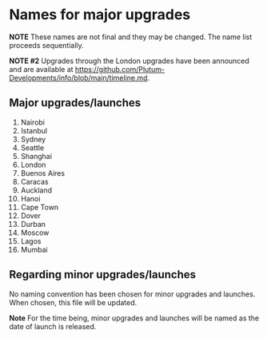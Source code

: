 # Names for major upgrades

**NOTE** These names are not final and they may be changed. The name list proceeds sequentially.

**NOTE #2** Upgrades through the London upgrades have been announced and are available at https://github.com/Plutum-Developments/info/blob/main/timeline.md.

## Major upgrades/launches
1. Nairobi
2. Istanbul
3. Sydney
4. Seattle
5. Shanghai
6. London
7. Buenos Aires
8. Caracas
9. Auckland
10. Hanoi
11. Cape Town
12. Dover
13. Durban
14. Moscow
15. Lagos
16. Mumbai

## Regarding minor upgrades/launches
No naming convention has been chosen for minor upgrades and launches. When chosen, this file will be updated.

**Note** For the time being, minor upgrades and launches will be named as the date of launch is released.
